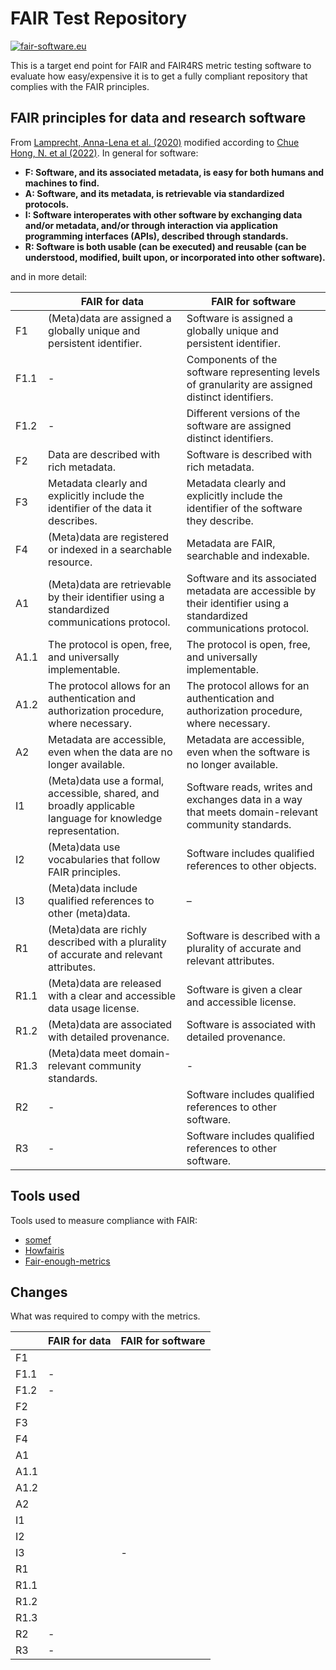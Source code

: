 [//]: # (Title: FAIR Test Repository)  
[//]: # (Author: Mario Antonioletti)  
[//]: # (Tags: #fair #fair-test)  
[//]: # (Date: June 16, 2023) 

# FAIR Test Repository

[![fair-software.eu](https://img.shields.io/badge/fair--software.eu-%E2%97%8F%20%20%E2%97%8F%20%20%E2%97%8B%20%20%E2%97%8F%20%20%E2%97%8B-orange)](https://fair-software.eu)

This is a target end point for FAIR and FAIR4RS metric testing software to evaluate how easy/expensive it is to get a fully compliant repository that complies with the FAIR principles.

## FAIR principles for data and research software

From [Lamprecht, Anna-Lena et al. (2020)](https://dx.doi.org/10.3233/DS-190026) modified according to [Chue Hong, N. et al (2022)](https://doi.org/10.15497/RDA00065). In general for software:

* **F: Software, and its associated metadata, is easy for both humans and machines to find.**
* **A: Software, and its metadata, is retrievable via standardized protocols.**
* **I: Software interoperates with other software by exchanging data and/or metadata, and/or through interaction via application programming interfaces (APIs), described through standards.**
* **R: Software is both usable (can be executed) and reusable (can be understood, modified, built upon, or incorporated into other software).**

and in more detail:

|      | FAIR for data                                                | FAIR for software                                            |
| ---- | ------------------------------------------------------------ | ------------------------------------------------------------ |
| F1   | (Meta)data are assigned a globally unique and persistent identifier. | Software is assigned a globally unique and persistent identifier. |
| F1.1 | -                                                            | Components of the software representing levels of granularity are assigned distinct identifiers. |
| F1.2 | -                                                            | Different versions of the software are assigned distinct identifiers. |
| F2   | Data are described with rich metadata.                       | Software is described with rich metadata.                    |
| F3   | Metadata clearly and explicitly include the identifier of the data it describes. | Metadata clearly and explicitly include the identifier of the software they describe. |
| F4   | (Meta)data are registered or indexed in a searchable resource. | Metadata are FAIR, searchable and indexable.                 |
| A1   | (Meta)data are retrievable by their identifier using a standardized communications protocol. | Software and its associated metadata are accessible by their identifier using a standardized communications protocol. |
| A1.1 | The protocol is open, free, and universally implementable.   | The protocol is open, free, and universally implementable.   |
| A1.2 | The protocol allows for an authentication and authorization procedure, where necessary. | The protocol allows for an authentication and authorization procedure, where necessary. |
| A2   | Metadata are accessible, even when the data are no longer available. | Metadata are accessible, even when the software is no longer available. |
| I1   | (Meta)data use a formal, accessible, shared, and broadly applicable language for knowledge representation. | Software reads, writes and exchanges data in a way that meets domain-relevant community standards. |
| I2   | (Meta)data use vocabularies that follow FAIR principles.     | Software includes qualified references to other objects.     |
| I3   | (Meta)data include qualified references to other (meta)data. | –                                                            |
| R1   | (Meta)data are richly described with a plurality of accurate and relevant attributes. | Software is described with a plurality of accurate and relevant attributes. |
| R1.1 | (Meta)data are released with a clear and accessible data usage license. | Software is given a clear and accessible license.            |
| R1.2 | (Meta)data are associated with detailed provenance.          | Software is associated with detailed provenance.             |
| R1.3 | (Meta)data meet domain-relevant community standards.         | -                                                            |
| R2   | -                                                            | Software includes qualified references to other software.    |
| R3   | -                                                            | Software includes qualified references to other software.    |



## Tools used

Tools used to measure compliance with FAIR:

* [somef](https://github.com/KnowledgeCaptureAndDiscovery/somef)
* [Howfairis](https://github.com/fair-software/howfairis)
* [Fair-enough-metrics](https://github.com/vemonet/fair-enough-metrics)

## Changes

What was required to compy with the metrics.

|       | FAIR  for data | FAIR for software |
| ----- | -------------- | ----------------- |
| F1    |                |                   |
| F1.1  |          -     |                   |
| F1.2  |          -     |                   |
| F2    |                |                   |
| F3    |                |                   |
| F4    |                |                   |
| A1    |                |                   |
| A1.1  |                |                   |
| A1.2  |                |                   |
| A2    |                |                   |
| I1    |                |                   |
| I2    |                |                   |
| I3    |                |   -               |
| R1    |                |                   |
| R1.1  |                |                   |
| R1.2  |                |                   |
| R1.3  |                |                   |
| R2    |          -     |                   |
| R3    |          -     |                   |
